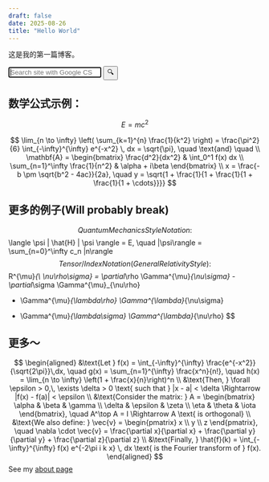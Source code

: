 ```yaml
---
draft: false
date: 2025-08-26
title: "Hello World"
---
```


这是我的第一篇博客。
<form id="searchbox" action="/search/" method="get">
  <input id="searchInput" name="q" autofocus 
         placeholder="Search site with Google CSE ..." 
         aria-label="search" type="search" autocomplete="off" maxlength="64">
  <button type="submit">🔍</button>
</form>

## 数学公式示例：  

$$E = mc^2$$


$$
\lim_{n \to \infty} \left( \sum_{k=1}^{n} \frac{1}{k^2} \right) = \frac{\pi^2}{6}
\int_{-\infty}^{\infty} e^{-x^2} \, dx = \sqrt{\pi}, \quad
\text{and} \quad \\
\mathbf{A} = \begin{bmatrix}
\frac{d^2}{dx^2} & \int_0^1 f(x) dx \\
\sum_{n=1}^\infty \frac{1}{n^2} & \alpha + i\beta
\end{bmatrix} \\
x = \frac{-b \pm \sqrt{b^2 - 4ac}}{2a}, \quad
y = \sqrt{1 + \frac{1}{1 + \frac{1}{1 + \frac{1}{1 + \cdots}}}}
$$


## 更多的例子(Will probably break)
$$
 Quantum Mechanics Style Notation:
$$
\langle \psi | \hat{H} | \psi \rangle = E, \quad
|\psi\rangle = \sum_{n=0}^\infty c_n |n\rangle
$$
Tensor/Index Notation (General Relativity Style):
$$
R^{\mu}_{\ \nu\rho\sigma} = \partial_\rho \Gamma^{\mu}_{\nu\sigma} - \partial_\sigma \Gamma^{\mu}_{\nu\rho}
+ \Gamma^{\mu}_{\lambda\rho} \Gamma^{\lambda}_{\nu\sigma}
- \Gamma^{\mu}_{\lambda\sigma} \Gamma^{\lambda}_{\nu\rho}
$$

## 更多～

$$
\begin{aligned}
&\text{Let } f(x) = \int_{-\infty}^{\infty} \frac{e^{-x^2}}{\sqrt{2\pi}}\,dx, \quad
g(x) = \sum_{n=1}^{\infty} \frac{x^n}{n!}, \quad
h(x) = \lim_{n \to \infty} \left(1 + \frac{x}{n}\right)^n \\
&\text{Then, } \forall \epsilon > 0,\, \exists \delta > 0 \text{ such that } |x - a| < \delta \Rightarrow |f(x) - f(a)| < \epsilon \\
&\text{Consider the matrix: } A = 
\begin{bmatrix}
\alpha & \beta & \gamma \\
\delta & \epsilon & \zeta \\
\eta & \theta & \iota
\end{bmatrix}, \quad
A^\top A = I \Rightarrow A \text{ is orthogonal} \\
&\text{We also define: } \vec{v} = \begin{pmatrix} x \\ y \\ z \end{pmatrix}, \quad 
\nabla \cdot \vec{v} = \frac{\partial x}{\partial x} + \frac{\partial y}{\partial y} + \frac{\partial z}{\partial z} \\
&\text{Finally, } \hat{f}(k) = \int_{-\infty}^{\infty} f(x) e^{-2\pi i k x} \, dx \text{ is the Fourier transform of } f(x).
\end{aligned}
$$
See my [about page](/about)

